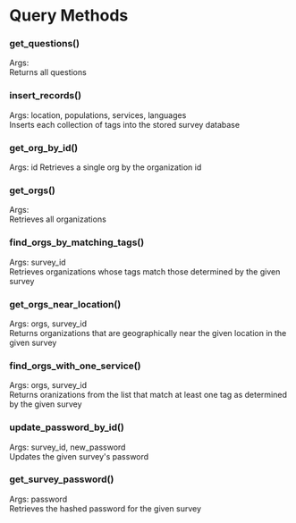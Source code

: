 # Query Methods

### get_questions()
Args:  
Returns all questions 

### insert_records()  
Args: location, populations, services, languages  
Inserts each collection of tags into the stored survey database

### get_org_by_id()
Args: id
Retrieves a single org by the organization id

### get_orgs()
Args:  
Retrieves all organizations

### find_orgs_by_matching_tags()
Args: survey_id  
Retrieves organizations whose tags match those determined by the given survey

### get_orgs_near_location()
Args: orgs, survey_id  
Returns organizations that are geographically near the given location in the given survey

### find_orgs_with_one_service() 
Args: orgs, survey_id  
Returns oranizations from the list that match at least one tag as determined by the given survey

### update_password_by_id()  
Args: survey_id, new_password  
Updates the given survey's password

### get_survey_password()   
Args: password  
Retrieves the hashed password for the given survey
